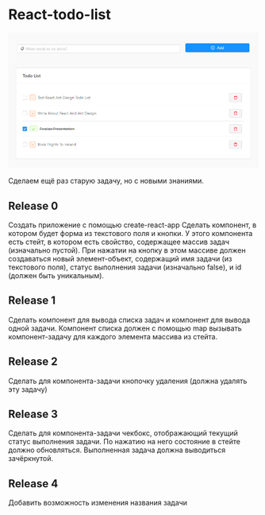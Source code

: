 # React-todo-list

![asd](readme-assets/React-Ant-Design-Todo-List.png)

Сделаем ещё раз старую задачу, но с новыми знаниями.

## Release 0

Создать приложение с помощью create-react-app
Сделать компонент, в котором будет форма из текстового поля и кнопки.
У этого компонента есть стейт, в котором есть свойство, содержащее массив задач (изначально пустой).
При нажатии на кнопку в этом массиве должен создаваться новый элемент-объект, содержащий имя задачи (из текстового поля), статус выполнения задачи (изначально false), и id (должен быть уникальным).

## Release 1

Сделать компонент для вывода списка задач и компонент для вывода одной задачи.
Компонент списка должен с помощью map вызывать компонент-задачу для каждого элемента массива из стейта.

## Release 2

Сделать для компонента-задачи кнопочку удаления (должна удалять эту задачу)

## Release 3

Сделать для компонента-задачи чекбокс, отображающий текущий статус выполнения задачи. По нажатию на него состояние в стейте должно обновляться. Выполненная задача должна выводиться зачёркнутой.

## Release 4

Добавить возможность изменения названия задачи
